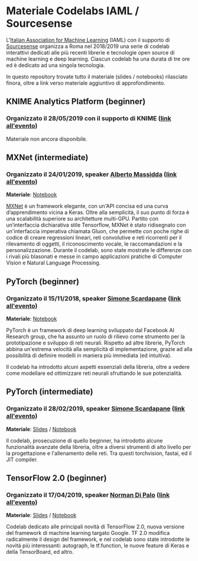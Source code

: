 # Materiale Codelabs IAML / Sourcesense

L'[Italian Association for Machine Learning](https://iaml.it) (IAML) con il supporto di [Sourcesense](https://www.sourcesense.com/en) organizza a Roma nel 2018/2019 una serie di codelab interattivi dedicati alle più recenti librerie e tecnologie open source di machine learning e deep learning. Ciascun codelab ha una durata di tre ore ed è dedicato ad una singola tecnologia.

In questo repository trovate tutto il materiale (slides / notebooks) rilasciato finora, oltre a link verso materiale aggiuntivo di approfondimento.

## KNIME Analytics Platform (beginner)
### Organizzato il 28/05/2019 con il supporto di KNIME ([link all'evento](https://www.eventbrite.it/e/biglietti-guided-analytics-learnathon-building-apps-for-automated-machine-learning-59696467742#))

Materiale non ancora disponibile.

## MXNet (intermediate)
### Organizzato il 24/01/2019, speaker [Alberto Massidda](https://it.linkedin.com/in/albertomassidda) ([link all'evento](https://www.eventbrite.it/e/biglietti-codelab-mxnet-3-ore-livello-intermedio-54399189440#))

**Materiale**: [Notebook](./%5BCODELAB%5D_MXNet_intermediate_IAML_Sourcesense.ipynb)

[MXNet](https://mxnet.apache.org/) è un framework elegante, con un'API concisa ed una curva d’apprendimento vicina a Keras. Oltre alla semplicità, il suo punto di forza è una scalabilità superiore su architetture multi-GPU. Partito con un’interfaccia dichiarativa stile Tensorflow, MXNet è stato ridisegnato con un'interfaccia imperativa chiamata Gluon, che permette con poche righe di codice di creare regressioni lineari, reti convolutive e reti ricorrenti per il rilevamento di oggetti, il riconoscimento vocale, le raccomandazioni e la personalizzazione. Durante il codelab, sono state mostrate le differenze con i rivali più blasonati e messe in campo applicazioni pratiche di Computer Vision e Natural Language Processing.

## PyTorch (beginner)
### Organizzato il 15/11/2018, speaker [Simone Scardapane](https://it.linkedin.com/in/simonescardapane/) ([link all'evento](https://www.eventbrite.it/e/biglietti-codelab-pytorch-3-ore-livello-beginner-51647369673#))

**Materiale**: [Notebook](./%5BCODELAB%5D_PyTorch_beginner_IAML_Sourcesense.ipynb)

PyTorch è un framework di deep learning sviluppato dal Facebook AI Research group, che ha assunto un ruolo di rilievo come strumento per la prototipazione e sviluppo di reti neurali. Rispetto ad altre librerie, PyTorch abbina un'estrema velocità alla semplicità di implementazione, grazie ad alla possibilità di definire modelli in maniera più immediata (ed intuitiva).

Il codelab ha introdotto alcuni aspetti essenziali della libreria, oltre a vedere come modellare ed ottimizzare reti neurali sfruttando le sue potenzialità.

## PyTorch (intermediate)
### Organizzato il 28/02/2019, speaker [Simone Scardapane](https://it.linkedin.com/in/simonescardapane/) ([link all'evento](https://www.eventbrite.it/e/biglietti-codelab-pytorch-3-ore-livello-intermediate-56197091012#))

**Materiale**: [Slides](https://docs.google.com/presentation/d/1OqLwbvu7suEWbLCTXMnVbIxPEhzwOLofo_YDjaP5Q0w/edit#slide=id.p) / [Notebook](./%5BCODELAB%5D_PyTorch_intermediate_IAML_Sourcesense.ipynb)

Il codelab, prosecuzione di quello beginner, ha introdotto alcune funzionalità avanzate della libreria, oltre a diversi strumenti di alto livello per la progettazione e l'allenamento delle reti. Tra questi torchvision, fastai, ed il JIT compiler.

## TensorFlow 2.0 (beginner)
### Organizzato il 17/04/2019, speaker [Norman Di Palo](https://www.linkedin.com/in/norman-di-palo) ([link all'evento](https://www.eventbrite.it/e/biglietti-iniziare-con-tensorflow-20-novita-e-funzioni-59292359042#))

**Materiale**: [Slides](https://docs.google.com/presentation/d/18uEqulRDVV_Cq6cOcMhw65SkhiKfWl4odfXo-02jRfA/edit#slide=id.g580df605f0_4_0) / [Notebook](./%5BCODELAB%5D_TensorFlow_2_0_Introduction_IAML_Sourcesense.ipynb)

Codelab dedicato alle principali novità di TensorFlow 2.0, nuova versione del framework di machine learning targato Google. TF 2.0 modifica radicalmente il design del framework, e nel codelab sono state introdotte le novità più interessanti: autograph, le tf.function, le nuove feature di Keras e della TensorBoard, ed altro.

